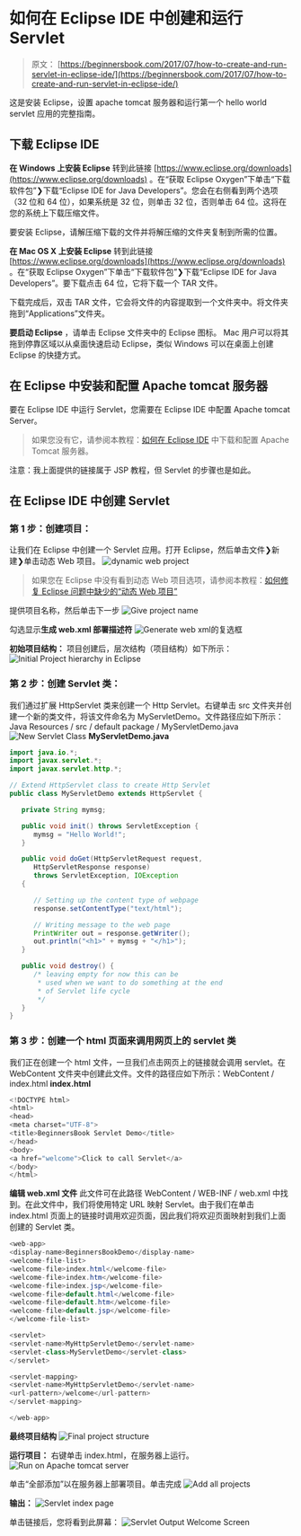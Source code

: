 # 如何在 Eclipse IDE 中创建和运行 Servlet

> 原文： [https://beginnersbook.com/2017/07/how-to-create-and-run-servlet-in-eclipse-ide/](https://beginnersbook.com/2017/07/how-to-create-and-run-servlet-in-eclipse-ide/)

这是安装 Eclipse，设置 apache tomcat 服务器和运行第一个 hello world servlet 应用的完整指南。

## 下载 Eclipse IDE

**在 Windows 上安装 Eclipse**
转到此链接 [https://www.eclipse.org/downloads](https://www.eclipse.org/downloads) 。在“获取 Eclipse Oxygen”下单击“下载软件包”❯下载“Eclipse IDE for Java Developers”。您会在右侧看到两个选项（32 位和 64 位），如果系统是 32 位，则单击 32 位，否则单击 64 位。这将在您的系统上下载压缩文件。

要安装 Eclipse，请解压缩下载的文件并将解压缩的文件夹复制到所需的位置。

**在 Mac OS X 上安装 Eclipse**
转到此链接 [https://www.eclipse.org/downloads](https://www.eclipse.org/downloads) 。在“获取 Eclipse Oxygen”下单击“下载软件包”❯下载“Eclipse IDE for Java Developers”。要下载点击 64 位，它将下载一个 TAR 文件。

下载完成后，双击 TAR 文件，它会将文件的内容提取到一个文件夹中。将文件夹拖到“Applications”文件夹。

**要启动 Eclipse** ，请单击 Eclipse 文件夹中的 Eclipse 图标。 Mac 用户可以将其拖到停靠区域以从桌面快速启动 Eclipse，类似 Windows 可以在桌面上创建 Eclipse 的快捷方式。

## 在 Eclipse 中安装和配置 Apache tomcat 服务器

要在 Eclipse IDE 中运行 Servlet，您需要在 Eclipse IDE 中配置 Apache tomcat Server。

> 如果您没有它，请参阅本教程：[如何在 Eclipse IDE](https://beginnersbook.com/2017/06/how-to-configure-apache-tomcat-server-in-eclipse-ide/) 中下载和配置 Apache Tomcat 服务器。

注意：我上面提供的链接属于 JSP 教程，但 Servlet 的步骤也是如此。

## 在 Eclipse IDE 中创建 Servlet

### 第 1 步：创建项目：

让我们在 Eclipse 中创建一个 Servlet 应用。打开 Eclipse，然后单击文件❯新建❯单击动态 Web 项目。
![dynamic web project](img/7d6a95afc58d3205298063a30e300aeb.jpg)

> 如果您在 Eclipse 中没有看到动态 Web 项目选项，请参阅本教程：[如何修复 Eclipse 问题中缺少的“动态 Web 项目”](https://beginnersbook.com/2017/06/how-to-fix-dynamic-web-project-missing-in-eclipse-issue/)

提供项目名称，然后单击下一步
![Give project name](img/dfcf0e33331f4170d8f7fd2b6f17ff0c.jpg)

勾选显示**生成 web.xml 部署描述符**
![Generate web xml](img/d0666b83906f1c0cc9c05eaaf609011a.jpg)的复选框

**初始项目结构：**
项目创建后，层次结构（项目结构）如下所示：
![Initial Project hierarchy in Eclipse](img/aaeab8b9256897930f1da8b94458e28b.jpg)

### 第 2 步：创建 Servlet 类：

我们通过扩展 HttpServlet 类来创建一个 Http Servlet。右键单击 src 文件夹并创建一个新的类文件，将该文件命名为 MyServletDemo。文件路径应如下所示：Java Resources / src / default package / MyServletDemo.java
![New Servlet Class](img/bf56449f0ffdcafc2c9ee939b88c9c0e.jpg)
**MyServletDemo.java**

```java
import java.io.*;
import javax.servlet.*;
import javax.servlet.http.*;

// Extend HttpServlet class to create Http Servlet
public class MyServletDemo extends HttpServlet {

   private String mymsg;

   public void init() throws ServletException {
      mymsg = "Hello World!";
   }

   public void doGet(HttpServletRequest request, 
      HttpServletResponse response)
      throws ServletException, IOException 
   {

      // Setting up the content type of webpage
      response.setContentType("text/html");

      // Writing message to the web page
      PrintWriter out = response.getWriter();
      out.println("<h1>" + mymsg + "</h1>");
   }

   public void destroy() {
      /* leaving empty for now this can be
       * used when we want to do something at the end
       * of Servlet life cycle
       */
   }
}
```

### 第 3 步：创建一个 html 页面来调用网页上的 servlet 类

我们正在创建一个 html 文件，一旦我们点击网页上的链接就会调用 servlet。在 WebContent 文件夹中创建此文件。文件的路径应如下所示：WebContent / index.html
**index.html**

```java
<!DOCTYPE html>
<html>
<head>
<meta charset="UTF-8">
<title>BeginnersBook Servlet Demo</title>
</head>
<body>
<a href="welcome">Click to call Servlet</a>
</body>
</html>

```

**编辑 web.xml 文件**
此文件可在此路径 WebContent / WEB-INF / web.xml 中找到。在此文件中，我们将使用特定 URL 映射 Servlet。由于我们在单击 index.html 页面上的链接时调用欢迎页面，因此我们将欢迎页面映射到我们上面创建的 Servlet 类。

```java
<web-app>
<display-name>BeginnersBookDemo</display-name>
<welcome-file-list>
<welcome-file>index.html</welcome-file>
<welcome-file>index.htm</welcome-file>
<welcome-file>index.jsp</welcome-file>
<welcome-file>default.html</welcome-file>
<welcome-file>default.htm</welcome-file>
<welcome-file>default.jsp</welcome-file>
</welcome-file-list>

<servlet>
<servlet-name>MyHttpServletDemo</servlet-name>
<servlet-class>MyServletDemo</servlet-class>
</servlet>

<servlet-mapping>
<servlet-name>MyHttpServletDemo</servlet-name>
<url-pattern>/welcome</url-pattern>
</servlet-mapping>

</web-app>

```

**最终项目结构**
![Final project structure](img/94e0f4af5b6d1eacbbe51863e69ebe70.jpg)

**运行项目：**
右键单击 index.html，在服务器上运行。
![Run on Apache tomcat server](img/3bc8cac59e2401b1bbe96846362db7a3.jpg)

单击“全部添加”以在服务器上部署项目。单击完成
![Add all projects](img/3a14be0d8b75a88c00b69ced0f7096bd.jpg)

**输出：**
![Servlet index page](img/8683b753d1fac6ce9837945b8964d90b.jpg)

单击链接后，您将看到此屏幕：
![Servlet Output Welcome Screen](img/bb119e72644d3c6a48e52b67f26ef6f9.jpg)